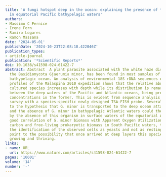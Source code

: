 ```yaml
---
title: 'A fungi hotspot deep in the ocean: explaining the presence of *Gjaerumia minor*
  in equatorial Pacific bathypelagic waters'
authors:
- Massimo C Pernice
- Irene Forn
- Ramiro Logares
- Ramon Massana
date: '2024-05-01'
publishDate: '2024-10-23T22:08:18.422046Z'
publication_types:
- article-journal
publication: '*Scientific Reports*'
doi: 10.1038/s41598-024-61422-7
abstract: Abstract  A plant parasite associated with the white haze disease in apples,
  the Basidiomycota Gjaerumia minor, has been found in most samples of the global
  bathypelagic ocean. An analysis of environmental 18S rDNA sequences on 12 vertical
  profiles of the Malaspina 2010 expedition shows that the relative abundance of this
  cultured species increases with depth while its distribution is remarkably different
  between the deep waters of the Pacific and Atlantic oceans, being present in higher
  concentrations in the former. This is evident from sequence analysis and a microscopic
  survey with a species-specific newly designed TSA-FISH probe. Several hints point
  to the hypothesis that G. minor is transported to the deep ocean attached to particles,
  and the absence of G. minor in bathypelagic Atlantic waters could then be explained
  by the absence of this organism in surface waters of the equatorial Atlantic. The
  good correlation of G. minor biomass with Apparent Oxygen Utilization, recalcitrant
  carbon and free-living prokaryotic biomass in South Pacific waters, together with
  the identification of the observed cells as yeasts and not as resting spores (teliospores),
  point to the possibility that once arrived at deep layers this species keeps on
  growing and thriving.
links:
- name: URL
  url: https://www.nature.com/articles/s41598-024-61422-7
pages: '10601'
volume: '14'
number: '-'
---
```

